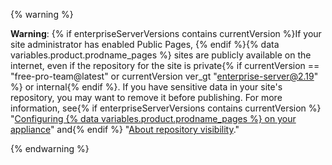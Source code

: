   {% warning %}

  **Warning**: {% if enterpriseServerVersions contains currentVersion %}If your site administrator has enabled Public Pages, {% endif %}{% data variables.product.prodname_pages %} sites are publicly available on the internet, even if the repository for the site is private{% if currentVersion == "free-pro-team@latest" or currentVersion ver_gt "enterprise-server@2.19" %} or internal{% endif %}. If you have sensitive data in your site's repository, you may want to remove it before publishing. For more information, see{% if enterpriseServerVersions contains currentVersion %} "[Configuring {% data variables.product.prodname_pages %} on your appliance](/enterprise/admin/installation/configuring-github-pages-on-your-appliance#making-github-pages-publicly-accessible)" and{% endif %} "[About repository visibility](/github/creating-cloning-and-archiving-repositories/about-repository-visibility)."

  {% endwarning %}
